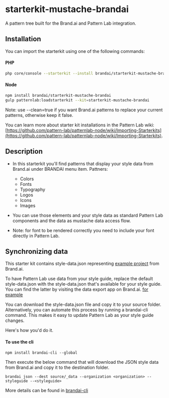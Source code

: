 # starterkit-mustache-brandai

A pattern tree built for the Brand.ai and Pattern Lab integration.

## Installation
You can import the starterkit using one of the following commands:

#### PHP

``` bash
php core/console --starterkit --install brandai/starterkit-mustache-brandai
```

#### Node


``` bash
npm install brandai/starterkit-mustache-brandai
gulp patternlab:loadstarterkit --kit=starterkit-mustache-brandai
```
Note: use --clean=true if you want Brand.ai patterns to replace your current patterns, otherwise keep it false.

You can learn more about starter kit installations in the Pattern Lab wiki:  [https://github.com/pattern-lab/patternlab-node/wiki/Importing-Starterkits](https://github.com/pattern-lab/patternlab-node/wiki/Importing-Starterkits).

## Description

* In this starterkit you'll find patterns that display your style data from Brand.ai under BRANDAI menu item.
  Pattners:
    - Colors
    - Fonts
    - Typography
    - Logos
    - Icons
    - Images

* You can use those elements and your style data as standard Pattern Lab components and the data as mustache data access flow.
* Note: for font to be rendered correctly you need to include your font directly in Pattern Lab.

## Synchronizing data
This starter kit contains style-data.json representing [example project](https://brand.ai/acme-demo-new) from Brand.ai.

To have Pattern Lab use data from your style guide, replace the default style-data.json with the style-data.json that's available for your style guide. You can find the latter by visiting the data export app on Brand.ai. [for example](https://brand.ai/acme-demo-new/style/applications/data-export/json)

You can download the style-data.json file and copy it to your source folder. Alternatively, you can automate this process by running a brandai-cli command. This makes it easy to update Pattern Lab as your style guide changes.

Here's how you'd do it. 

#### To use the cli
```
npm install brandai-cli --global
```
Then execute the below command that will download the JSON style data from Brand.ai and copy it to the destination folder.
```
brandai json --dest source/_data --organization <organization> -- styleguide --<styleguide>

```

More details can be found in [brandai-cli](https://github.com/brandai/brandai-cli)
